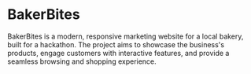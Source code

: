 # BakerBites
BakerBites is a modern, responsive marketing website for a local bakery, built for a hackathon. The project aims to showcase the business's products, engage customers with interactive features, and provide a seamless browsing and shopping experience.
